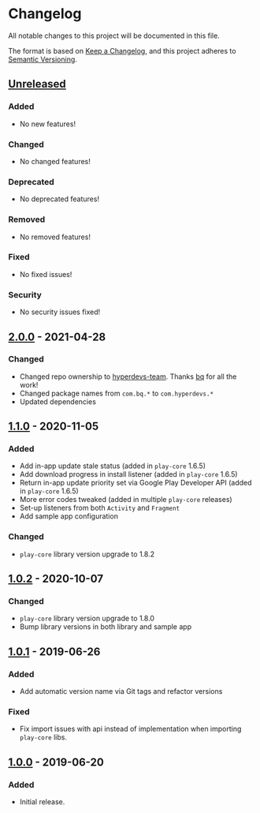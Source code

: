 # Changelog
All notable changes to this project will be documented in this file.

The format is based on [Keep a Changelog](https://keepachangelog.com/en/1.0.0/),
and this project adheres to [Semantic Versioning](https://semver.org/spec/v2.0.0.html).

<!--
## [Unreleased]
### Added
- No new features!
### Changed
- No changed features!
### Deprecated
- No deprecated features!
### Removed
- No removed features!
### Fixed
- No fixed issues!
### Security
- No security issues fixed!
-->

## [Unreleased]
### Added
- No new features!
### Changed
- No changed features!
### Deprecated
- No deprecated features!
### Removed
- No removed features!
### Fixed
- No fixed issues!
### Security
- No security issues fixed!

## [2.0.0] - 2021-04-28
### Changed
- Changed repo ownership to [hyperdevs-team](https://github.com/hyperdevs-team). Thanks [bq](https://github.com/bq) for all the work!
- Changed package names from `com.bq.*` to `com.hyperdevs.*`
- Updated dependencies

## [1.1.0] - 2020-11-05
### Added
- Add in-app update stale status (added in `play-core` 1.6.5)
- Add download progress in install listener (added in `play-core` 1.6.5)
- Return in-app update priority set via Google Play Developer API (added in `play-core` 1.6.5)
- More error codes tweaked (added in multiple `play-core` releases)
- Set-up listeners from both `Activity` and `Fragment`
- Add sample app configuration
### Changed
- `play-core` library version upgrade to 1.8.2

## [1.0.2] - 2020-10-07
### Changed
- `play-core` library version upgrade to 1.8.0
- Bump library versions in both library and sample app

## [1.0.1] - 2019-06-26
### Added
- Add automatic version name via Git tags and refactor versions
### Fixed
- Fix import issues with api instead of implementation when importing `play-core` libs.

## [1.0.0] - 2019-06-20
### Added
- Initial release.

[Unreleased]: https://github.com/hyperdevs-team/android-app-updates-helper/compare/2.0.0...HEAD
[2.0.0]: https://github.com/hyperdevs-team/android-app-updates-helper/compare/1.1.0...2.0.0
[1.1.0]: https://github.com/hyperdevs-team/android-app-updates-helper/compare/1.0.2...1.1.0
[1.0.2]: https://github.com/hyperdevs-team/android-app-updates-helper/compare/1.0.1...1.0.2
[1.0.1]: https://github.com/hyperdevs-team/android-app-updates-helper/compare/1.0.0...1.0.1
[1.0.0]: https://github.com/hyperdevs-team/android-app-updates-helper/releases/tag/1.0.0
